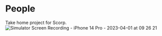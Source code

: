 # People
Take home project for Scorp.
![Simulator Screen Recording - iPhone 14 Pro - 2023-04-01 at 09 26 21](https://user-images.githubusercontent.com/23053158/229269765-3c9773ca-91ee-4335-8d4c-ddb97450f959.gif)
